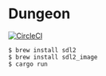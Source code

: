 # Dungeon
[![CircleCI](https://circleci.com/github/tedbauer/dungeon.svg?style=svg)](https://app.circleci.com/pipelines/github/tedbauer/dungeon)

    $ brew install sdl2
    $ brew install sdl2_image
    $ cargo run
